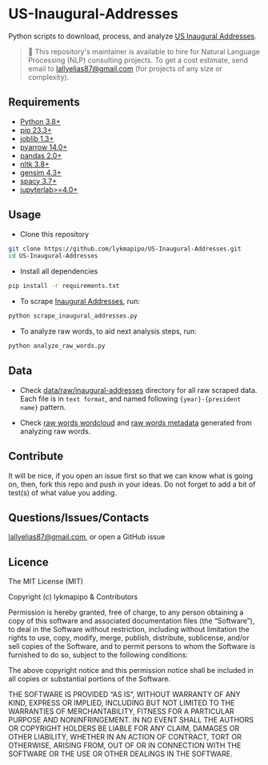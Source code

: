 # US-Inaugural-Addresses

Python scripts to download, process, and analyze [US Inaugural Addresses](https://www.presidency.ucsb.edu/documents/presidential-documents-archive-guidebook/inaugural-addresses).

> 👋 This repository's maintainer is available to hire for Natural Language Processing (NLP) consulting projects. To get a cost estimate, send email to lallyelias87@gmail.com (for projects of any size or complexity).

## Requirements

- [Python 3.8+](https://www.python.org/)
- [pip 23.3+](https://github.com/pypa/pip)
- [joblib 1.3+](https://github.com/joblib/joblib)
- [pyarrow 14.0+](https://github.com/apache/arrow)
- [pandas 2.0+](https://github.com/pandas-dev/pandas)
- [nltk 3.8+](https://github.com/nltk/nltk)
- [gensim 4.3+](https://github.com/piskvorky/gensim)
- [spacy 3.7+](https://github.com/explosion/spaCy)
- [jupyterlab>=4.0+](https://github.com/jupyterlab/jupyterlab)

## Usage

- Clone this repository
```sh
git clone https://github.com/lykmapipo/US-Inaugural-Addresses.git
cd US-Inaugural-Addresses
```

- Install all dependencies

```sh
pip install -r requirements.txt
```

- To scrape [Inaugural Addresses](https://www.presidency.ucsb.edu/documents/presidential-documents-archive-guidebook/inaugural-addresses), run:
```sh
python scrape_inaugural_addresses.py
```

- To analyze raw words, to aid next analysis steps, run:
```sh
python analyze_raw_words.py
```

## Data
- Check [data/raw/inaugural-addresses](https://github.com/lykmapipo/US-Inaugural-Addresses/tree/main/data/raw/inaugural-addresses) directory for all raw scraped data. Each file is in `text format`, and named following `{year}-{president name}` pattern.

- Check [raw words wordcloud](https://github.com/lykmapipo/US-Inaugural-Addresses/tree/main/data/interim/inaugural_address_raw_words_wordcloud.png) and [raw words metadata](https://github.com/lykmapipo/US-Inaugural-Addresses/tree/main/data/interim/inaugural_address_raw_words_metadata.csv) generated from analyzing raw words.

## Contribute

It will be nice, if you open an issue first so that we can know what is going on, then, fork this repo and push in your ideas. Do not forget to add a bit of test(s) of what value you adding.

## Questions/Issues/Contacts

lallyelias87@gmail.com, or open a GitHub issue


## Licence

The MIT License (MIT)

Copyright (c) lykmapipo & Contributors

Permission is hereby granted, free of charge, to any person obtaining a copy of this software and associated documentation files (the “Software”), to deal in the Software without restriction, including without limitation the rights to use, copy, modify, merge, publish, distribute, sublicense, and/or sell copies of the Software, and to permit persons to whom the Software is furnished to do so, subject to the following conditions:

The above copyright notice and this permission notice shall be included in all copies or substantial portions of the Software.

THE SOFTWARE IS PROVIDED “AS IS”, WITHOUT WARRANTY OF ANY KIND, EXPRESS OR IMPLIED, INCLUDING BUT NOT LIMITED TO THE WARRANTIES OF MERCHANTABILITY, FITNESS FOR A PARTICULAR PURPOSE AND NONINFRINGEMENT. IN NO EVENT SHALL THE AUTHORS OR COPYRIGHT HOLDERS BE LIABLE FOR ANY CLAIM, DAMAGES OR OTHER LIABILITY, WHETHER IN AN ACTION OF CONTRACT, TORT OR OTHERWISE, ARISING FROM, OUT OF OR IN CONNECTION WITH THE SOFTWARE OR THE USE OR OTHER DEALINGS IN THE SOFTWARE.
